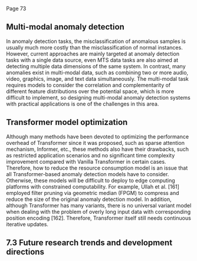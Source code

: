 Page 73

## Multi-modal anomaly detection

In anomaly detection tasks, the misclassification of anomalous samples is usually much more costly than the misclassification of normal instances. However, current approaches are mainly targeted at anomaly detection tasks with a single data source, even MTS data tasks are also aimed at detecting multiple data dimensions of the same system. In contrast, many anomalies exist in multi-modal data, such as combining two or more audio, video, graphics, image, and text data simultaneously. The multi-modal task requires models to consider the correlation and complementarity of different feature distributions over the potential space, which is more difficult to implement, so designing multi-modal anomaly detection systems with practical applications is one of the challenges in this area.

## Transformer model optimization

Although many methods have been devoted to optimizing the performance overhead of Transformer since it was proposed, such as sparse attention mechanism, Informer, etc., these methods also have their drawbacks, such as restricted application scenarios and no significant time complexity improvement compared with Vanilla Transformer in certain cases. Therefore, how to reduce the resource consumption model is an issue that all Transformer-based anomaly detection models have to consider. Otherwise, these models will be difficult to deploy to edge computing platforms with constrained computability. For example, Ullah et al. [161] employed filter pruning via geometric median (FPGM) to compress and reduce the size of the original anomaly detection model. In addition, although Transformer has many variants, there is no universal variant model when dealing with the problem of overly long input data with corresponding position encoding [162]. Therefore, Transformer itself still needs continuous iterative updates.

## 7.3 Future research trends and development directions